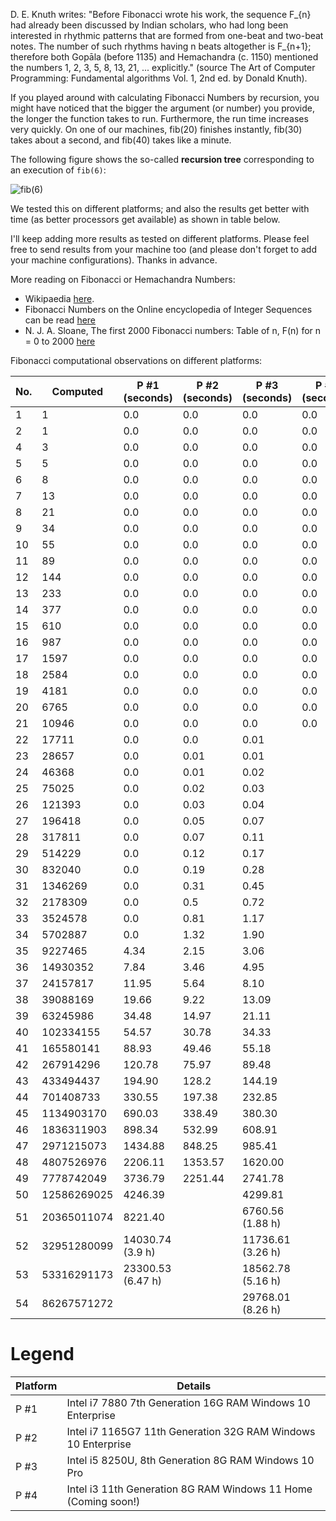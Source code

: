 D. E. Knuth writes: "Before Fibonacci wrote his work, the sequence F_{n} had already been
discussed by Indian scholars, who had long been interested in rhythmic patterns that are
formed from one-beat and two-beat notes. The number of such rhythms having n beats altogether
is F_{n+1}; therefore both Gopāla (before 1135) and Hemachandra (c. 1150) mentioned the
numbers 1, 2, 3, 5, 8, 13, 21, ... explicitly." (source The Art of Computer Programming:
Fundamental algorithms Vol. 1, 2nd ed. by Donald Knuth).

If you played around with calculating Fibonacci Numbers by recursion, you might
have noticed that the bigger the argument (or number) you provide, the longer the function
takes to run. Furthermore, the run time increases very quickly. On one of our machines,
fib(20) finishes instantly, fib(30) takes about a second, and fib(40) takes like a minute.

The following figure shows the so-called **recursion tree** corresponding to an execution of `fib(6)`:

![fib(6)](https://github.com/sigmakappa/All-About-Performance/blob/main/ProcessorPerformance/Fibonacci_Recursion/files/tree.png)

We tested this on different platforms; and also the results get better with time (as better
processors get available) as shown in table below.

I'll keep adding more results as tested on different platforms. Please feel free to send
results from your machine too (and please don't forget to add your machine configurations).
Thanks in advance.

More reading on Fibonacci or Hemachandra Numbers:

* Wikipaedia [here](https://en.wikipedia.org/wiki/Fibonacci_number#Computer_science).
* Fibonacci Numbers on the Online encyclopedia of Integer Sequences can be read [here](https://oeis.org/A000045)
* N. J. A. Sloane, The first 2000 Fibonacci numbers: Table of n, F(n) for n = 0 to
  2000 [here](https://oeis.org/A000045/b000045.txt)

Fibonacci computational observations on different platforms:


| No. | Computed    | P #1 (seconds)    | P #2 (seconds) | P #3 (seconds)    | P #4 (seconds) |
| --- | ----------- | ----------------- | -------------- | ----------------- | -------------- |
| 1   | 1           | 0.0               | 0.0            | 0.0               | 0.0            |
| 2   | 1           | 0.0               | 0.0            | 0.0               | 0.0            |
| 4   | 3           | 0.0               | 0.0            | 0.0               | 0.0            |
| 5   | 5           | 0.0               | 0.0            | 0.0               | 0.0            |
| 6   | 8           | 0.0               | 0.0            | 0.0               | 0.0            |
| 7   | 13          | 0.0               | 0.0            | 0.0               | 0.0            |
| 8   | 21          | 0.0               | 0.0            | 0.0               | 0.0            |
| 9   | 34          | 0.0               | 0.0            | 0.0               | 0.0            |
| 10  | 55          | 0.0               | 0.0            | 0.0               | 0.0            |
| 11  | 89          | 0.0               | 0.0            | 0.0               | 0.0            |
| 12  | 144         | 0.0               | 0.0            | 0.0               | 0.0            |
| 13  | 233         | 0.0               | 0.0            | 0.0               | 0.0            |
| 14  | 377         | 0.0               | 0.0            | 0.0               | 0.0            |
| 15  | 610         | 0.0               | 0.0            | 0.0               | 0.0            |
| 16  | 987         | 0.0               | 0.0            | 0.0               | 0.0            |
| 17  | 1597        | 0.0               | 0.0            | 0.0               | 0.0            |
| 18  | 2584        | 0.0               | 0.0            | 0.0               | 0.0            |
| 19  | 4181        | 0.0               | 0.0            | 0.0               | 0.0            |
| 20  | 6765        | 0.0               | 0.0            | 0.0               | 0.0            |
| 21  | 10946       | 0.0               | 0.0            | 0.0               | 0.0            |
| 22  | 17711       | 0.0               | 0.0            | 0.01              |                |
| 23  | 28657       | 0.0               | 0.01           | 0.01              |                |
| 24  | 46368       | 0.0               | 0.01           | 0.02              |                |
| 25  | 75025       | 0.0               | 0.02           | 0.03              |                |
| 26  | 121393      | 0.0               | 0.03           | 0.04              |                |
| 27  | 196418      | 0.0               | 0.05           | 0.07              |                |
| 28  | 317811      | 0.0               | 0.07           | 0.11              |                |
| 29  | 514229      | 0.0               | 0.12           | 0.17              |                |
| 30  | 832040      | 0.0               | 0.19           | 0.28              |                |
| 31  | 1346269     | 0.0               | 0.31           | 0.45              |                |
| 32  | 2178309     | 0.0               | 0.5            | 0.72              |                |
| 33  | 3524578     | 0.0               | 0.81           | 1.17              |                |
| 34  | 5702887     | 0.0               | 1.32           | 1.90              |                |
| 35  | 9227465     | 4.34              | 2.15           | 3.06              |                |
| 36  | 14930352    | 7.84              | 3.46           | 4.95              |                |
| 37  | 24157817    | 11.95             | 5.64           | 8.10              |                |
| 38  | 39088169    | 19.66             | 9.22           | 13.09             |                |
| 39  | 63245986    | 34.48             | 14.97          | 21.11             |                |
| 40  | 102334155   | 54.57             | 30.78          | 34.33             |                |
| 41  | 165580141   | 88.93             | 49.46          | 55.18             |                |
| 42  | 267914296   | 120.78            | 75.97          | 89.48             |                |
| 43  | 433494437   | 194.90            | 128.2          | 144.19            |                |
| 44  | 701408733   | 330.55            | 197.38         | 232.85            |                |
| 45  | 1134903170  | 690.03            | 338.49         | 380.30            |                |
| 46  | 1836311903  | 898.34            | 532.99         | 608.91            |                |
| 47  | 2971215073  | 1434.88           | 848.25         | 985.41            |                |
| 48  | 4807526976  | 2206.11           | 1353.57        | 1620.00           |                |
| 49  | 7778742049  | 3736.79           | 2251.44        | 2741.78           |                |
| 50  | 12586269025 | 4246.39           |                | 4299.81           |                |
| 51  | 20365011074 | 8221.40           |                | 6760.56 (1.88 h)  |                |
| 52  | 32951280099 | 14030.74 (3.9 h)  |                | 11736.61 (3.26 h) |                |
| 53  | 53316291173 | 23300.53 (6.47 h) |                | 18562.78 (5.16 h) |                |
| 54  | 86267571272 |                   |                | 29768.01 (8.26 h) |                |

# **Legend**


| Platform | Details                                                        |
| -------- | -------------------------------------------------------------- |
| P #1     | Intel i7 7880 7th Generation 16G RAM Windows 10 Enterprise     |
| P #2     | Intel i7 1165G7 11th Generation 32G RAM Windows 10 Enterprise  |
| P #3     | Intel i5 8250U, 8th Generation 8G RAM Windows 10 Pro           |
| P #4     | Intel i3 11th Generation 8G RAM Windows 11 Home (Coming soon!) |
